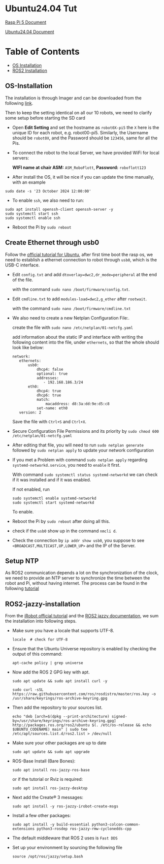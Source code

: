 # Ubuntu24.04 Tut

[Rasp Pi 5 Document](https://www.raspberrypi.com/documentation/computers/getting-started.html) 

[Ubuntu24.04 Document](https://ubuntu.com/blog/tag/ubuntu-24-04-lts)

# Table of Contents
- [OS Installation](#OS-Installation)
- [ROS2 Installation](#ROS2-jazzy-installation)

## OS-Installation
The installation is through Imager and can be downloaded from the following [link](https://www.raspberrypi.com/software/).

Then to keep the setting identical on all our 10 robots, we need to clarify some setup before starting the SD card

- Open **Edit Setting** and set the hostname as `robot0X-pi5` the `X` here is the unique ID for each robot, e.g. robot00-pi5. Similarly, the Username should be `robot0X`, and the Password should be `123456`, same for all the Pis.
- To connect the robot to the local Server, we have provided WiFi for local servers:

  **WIFI name at chair ASM:** `ASM_RoboFlott`, **Password:** `roboflott123`
- After install the OS, it will be nice if you can update the time manually, with an example
```
sudo date -s '23 October 2024 12:00:00'  
```

- To enable `ssh`, we also need to run:
```
sudo apt install openssh-client openssh-server -y
sudo systemctl start ssh
sudo systemctl enable ssh
```

- Reboot the Pi by `sudo reboot`

## Create Ethernet through usb0
Follow the [official tutorial for Ubuntu](https://iroboteducation.github.io/create3_docs/setup/pi4humble/), after first time boot the rasp os, we need to establish a ethernet connection to robot through `usb0`, which is the USB-C interface.

- Edit `config.txt` and add `dtoverlay=dwc2,dr_mode=peripheral` at the end of the file.

  with the command `sudo nano /boot/firmware/config.txt`.

- Edit `cmdline.txt` to add `modules-load=dwc2,g_ether` after `rootwait`.

  with the command `sudo nano /boot/firmware/cmdline.txt`

- We also need to create a new  Netplan Configuration File:.

  create the file with `sudo nano /etc/netplan/01-netcfg.yaml`

  add information about the static IP and interface with writing the following content into the file, under `ethernets`, so that the whole should look like below:
  ```
  network:
     ethernets:
         usb0:
             dhcp4: false
             optional: true
             addresses:
                - 192.168.186.3/24
         eth0:
             dhcp4: true
             dhcp6: true
             match:
                 macaddress: d8:3a:dd:9e:d5:c8
             set-name: eth0
     version: 2
  ```
  Save the file with `Ctrl+S` and `Ctrl+X`.

- Secure Configuration File Permissions and its priority by `sudo chmod 600 /etc/netplan/01-netcfg.yaml`
  
- After editing that file, you will need to run `sudo netplan generate` followed by `sudo netplan apply` to update your network configuration

- If you met a Problem with command `sudo netplan apply` regarding `systemd-networkd.service`, you need to `enable` it first.

  With command `sudo systemctl status systemd-networkd` we can check if it was installed and if it was enabled.

  If not enabled, run

  ```
  sudo systemctl enable systemd-networkd
  sudo systemctl start systemd-networkd
  ```
  To enable.

- Reboot the Pi by `sudo reboot` after doing all this.

- check if the `usb0` show up in the command `nmcli d`.

- Check the connection by `ip addr show usb0`, you suppose to see `<BROADCAST,MULTICAST,UP,LOWER_UP>` and the IP of the Server.

## Setup NTP 

As ROS2 communication depends a lot on the synchronization of the clock, we need to provide an  NTP server to synchronize the time between the robot and Pi, without having internet. The process can be found in the following [tutorial](https://iroboteducation.github.io/create3_docs/setup/compute-ntp/)

## ROS2-jazzy-installation
From the [iRobot official tutorial](https://iroboteducation.github.io/create3_docs/setup/ubuntu2204/) and the [ROS2 jazzy documentation](https://docs.ros.org/en/jazzy/Installation/Ubuntu-Install-Debs.html), we sum the installation into following steps.

- Make sure you have a locale that supports UTF-8.

  `locale  # check for UTF-8`
  
- Ensure that the Ubuntu Universe repository is enabled by checking the output of this command:

  `apt-cache policy | grep universe`
  
- Now add the ROS 2 GPG key with apt.

  `sudo apt update && sudo apt install curl -y`

  `sudo curl -sSL https://raw.githubusercontent.com/ros/rosdistro/master/ros.key -o /usr/share/keyrings/ros-archive-keyring.gpg`

- Then add the repository to your sources list.

  ```
  echo "deb [arch=$(dpkg --print-architecture) signed-by=/usr/share/keyrings/ros-archive-keyring.gpg] http://packages.ros.org/ros2/ubuntu $(. /etc/os-release && echo $UBUNTU_CODENAME) main" | sudo tee /etc/apt/sources.list.d/ros2.list > /dev/null
  ```

- Make sure your other packages are up to date

  `sudo apt update && sudo apt upgrade`

- ROS-Base Install (Bare Bones):

  `sudo apt install ros-jazzy-ros-base`

  or if the tutorial or Rviz is required:

  `sudo apt install ros-jazzy-desktop`

- Next add the Create® 3 messages:

  `sudo apt install -y ros-jazzy-irobot-create-msgs`

- Install a few other packages:

  `sudo apt install -y build-essential python3-colcon-common-extensions python3-rosdep ros-jazzy-rmw-cyclonedds-cpp`

- The default middleware that ROS 2 uses is `Fast DDS`

- Set up your environment by sourcing the following file

  `source /opt/ros/jazzy/setup.bash`





   

